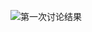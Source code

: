 
![第一次讨论结果](http://a1.qpic.cn/psc?/V12mWnPl33KLxc/x8kY4KA5QbxWMHFw3I4rPy3.8XnGS.9a0BwGLjIprM9H7kEUBHu10AaUCpmFJjQoApoUS97zOtPImbETGBn5PUGqYVuz3ZEDiNmnEbdc7nA!/b&ek=1&kp=1&pt=0&bo=4wIhAuMCIQIDEDU!&tl=1&vuin=1571816608&tm=1578452400&sce=50-1-1&rf=4-0)
